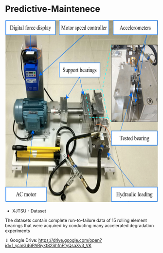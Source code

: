 # Predictive-Maintenece

<p align="center">
  <img width="800" height="600" src="https://github.com/arsalsyed24/Predictive-Maintenece-/blob/main/images/Bearning-Test-bed.png">
</p>



- XJTSU - Dataset

The datasets contain complete run-to-failure data of 15 rolling element bearings that were acquired by conducting many accelerated degradation experiments

⇓ Google Drive:
https://drive.google.com/open?id=1_ycmG46PARiykt82ShfnFfyQsaXv3_VK
